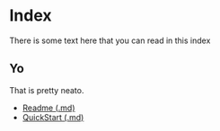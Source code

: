 # Index

There is some text here that you can read
in this index

## Yo

That is pretty neato.

* [Readme (.md)](readme.md)
* [QuickStart (.md)](QuickStart.md)
